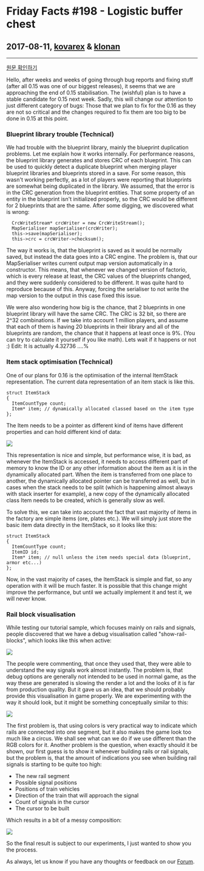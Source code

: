# Friday Facts #198 - Logistic buffer chest

## 2017-08-11, [kovarex](https://factorio.com/blog/author/kovarex) & [klonan](https://factorio.com/blog/author/Klonan)

---

[원문 확인하기](https://factorio.com/blog/post/fff-198)

Hello,
after weeks and weeks of going through bug reports and fixing stuff (after all 0.15 was one of our biggest releases), it seems that we are approaching the end of 0.15 stabilisation. The (wishful) plan is to have a stable candidate for 0.15 next week. Sadly, this will change our attention to just different category of bugs: Those that we plan to fix for the 0.16 as they are not so critical and the changes required to fix them are too big to be done in 0.15 at this point.

### Blueprint library trouble (Technical)
We had trouble with the blueprint library, mainly the blueprint duplication problems. Let me explain how it works internally. For performance reasons, the blueprint library generates and stores CRC of each blueprint. This can be used to quickly detect a duplicate blueprint when merging player blueprint libraries and blueprints stored in a save. For some reason, this wasn't working perfectly, as a lot of players were reporting that blueprints are somewhat being duplicated in the library. We assumed, that the error is in the CRC generation from the blueprint entities. That some property of an entity in the blueprint isn't initialized properly, so the CRC would be different for 2 blueprints that are the same. After some digging, we discovered what is wrong:

```
  CrcWriteStream* crcWriter = new CrcWriteStream();
  MapSerialiser mapSerialiser(crcWriter);
  this->save(mapSerialiser);
  this->crc = crcWriter->checksum();
```

The way it works is, that the blueprint is saved as it would be normally saved, but instead the data goes into a CRC engine. The problem is, that our MapSerialiser writes current output map version automatically in a constructor. This means, that whenever we changed version of factorio, which is every release at least, the CRC values of the blueprints changed, and they were suddenly considered to be different. It was quite hard to reproduce because of this. Anyway, forcing the serialiser to not write the map version to the output in this case fixed this issue.

We were also wondering how big is the chance, that 2 blueprints in one blueprint library will have the same CRC. The CRC is 32 bit, so there are 2^32 combinations. If we take into account 1 million players, and assume that each of them is having 20 blueprints in their library and all of the blueprints are random, the chance that it happens at least once is 9%. (You can try to calculate it yourself if you like math). Lets wait if it happens or not :)
Edit: It is actually 4.32736 ....%

### Item stack optimisation (Technical)
One of our plans for 0.16 is the optimisation of the internal ItemStack representation. The current data representation of an item stack is like this.

```
struct ItemStack
{
  ItemCountType count;
  Item* item; // dynamically allocated classed based on the item type
};
```

The Item needs to be a pointer as different kind of items have different properties and can hold different kind of data:

![](https://cdn.factorio.com/assets/img/blog/fff-198-item-inheritance-graph.png)

This representation is nice and simple, but performance wise, it is bad, as whenever the ItemStack is accessed, it needs to access different part of memory to know the ID or any other information about the item as it is in the dynamically allocated part. When the item is transferred from one place to another, the dynamically allocated pointer can be transferred as well, but in cases when the stack needs to be split (which is happening almost always with stack inserter for example), a new copy of the dynamically allocated class Item needs to be created, which is generally slow as well.

To solve this, we can take into account the fact that vast majority of items in the factory are simple items (ore, plates etc.). We will simply just store the basic item data directly in the ItemStack, so it looks like this:

```
struct ItemStack
{
  ItemCountType count;
  ItemID id;
  Item* item; // null unless the item needs special data (blueprint, armor etc...)
};
```

Now, in the vast majority of cases, the ItemStack is simple and flat, so any operation with it will be much faster. It is possible that this change might improve the performance, but until we actually implement it and test it, we will never know.

### Rail block visualisation
While testing our tutorial sample, which focuses mainly on rails and signals, people discovered that we have a debug visualisation called "show-rail-blocks", which looks like this when active:

![](https://cdn.factorio.com/assets/img/blog/fff-198-rail-block-debug-visualisation.png)

The people were commenting, that once they used that, they were able to understand the way signals work almost instantly. The problem is, that debug options are generally not intended to be used in normal game, as the way these are generated is slowing the render a lot and the looks of it is far from production quality.
But it gave us an idea, that we should probably provide this visualisation in game properly. We are experimenting with the way it should look, but it might be something conceptually similar to this:

![](https://cdn.factorio.com/assets/img/blog/fff-198-rail-block-visualisation.png)

The first problem is, that using colors is very practical way to indicate which rails are connected into one segment, but it also makes the game look too much like a circus. We shall see what can we do if we use different than the RGB colors for it.
Another problem is the question, when exactly should it be shown, our first guess is to show it whenever building rails or rail signals, but the problem is, that the amount of indications you see when building rail signals is starting to be quite too high:
* The new rail segment
* Possible signal positions
* Positions of train vehicles
* Direction of the train that will approach the signal
* Count of signals in the cursor
* The cursor to be built

Which results in a bit of a messy composition:

![](https://cdn.factorio.com/assets/img/blog/fff-198-too-many-visualisations.png)

So the final result is subject to our experiments, I just wanted to show you the process.

As always, let us know if you have any thoughts or feedback on our [Forum](https://forums.factorio.com/50663).